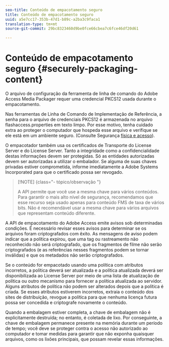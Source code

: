 ```yaml
---
seo-title: Conteúdo de empacotamento seguro
title: Conteúdo de empacotamento seguro
uuid: a5e7cc17-353b-47d1-b89c-a2ba3c9faca1
translation-type: tm+mt
source-git-commit: 29bc8323460d9be0fce66cbea7c6fce46df20d61

---
```



# Conteúdo de empacotamento seguro {#securely-packaging-content}

O arquivo de configuração da ferramenta de linha de comando do Adobe Access Media Packager requer uma credencial PKCS12 usada durante o empacotamento.

Nas ferramentas de Linha de Comando de Implementação de Referência, a senha para o arquivo de credenciais PKCS12 é armazenada no arquivo flashaccess.properties em texto limpo. Por esse motivo, tenha cuidado extra ao proteger o computador que hospeda esse arquivo e verifique se ele está em um ambiente seguro. (Consulte Segurança [física e acesso](../../aaxs-secure-deployment-guidelines/physical-sec-and-access.md)).

O empacotador também usa os certificados de Transporte do License Server e do License Server. Tanto a integridade como a confidencialidade destas informações devem ser protegidas. Só as entidades autorizadas devem ser autorizadas a utilizar o embalador. Se alguma de suas chaves privadas estiver comprometida, informe imediatamente a Adobe Systems Incorporated para que o certificado possa ser revogado.

>[!NOTE] {class=&quot;- tópico/observação &quot;}
>
>A API permite que você use a mesma chave para vários conteúdos. Para garantir o mais alto nível de segurança, recomendamos que esse recurso seja usado apenas para conteúdo FMS de taxa de vários bits. Não é recomendável usar a mesma chave para vários arquivos que representam conteúdo diferente.

A API de empacotamento do Adobe Access emite avisos sob determinadas condições. É necessário revisar esses avisos para determinar se os arquivos foram criptografados com êxito. As mensagens de aviso podem indicar que a política expirou, que uma tag ou rastreamento não reconhecido não será criptografado, que os fragmentos de filme não serão criptografados (e as referências nesses fragmentos podem se tornar inválidas) e que os metadados não serão criptografados.

Se o conteúdo for empacotado usando uma política com atributos incorretos, a política deverá ser atualizada e a política atualizada deverá ser disponibilizada ao License Server por meio de uma lista de atualização de política ou outro mecanismo para fornecer a política atualizada ao servidor. Alguns atributos de política não podem ser alterados depois que a política é criada. Se esses atributos estiverem incorretos, extraia o conteúdo dos sites de distribuição, revogue a política para que nenhuma licença futura possa ser concedida e criptografe novamente o conteúdo.

Quando a embalagem estiver completa, a chave de embalagem não é explicitamente destruída; no entanto, é coletada de lixo. Por conseguinte, a chave de embalagem permanece presente na memória durante um período de tempo; você deve se proteger contra o acesso não autorizado ao computador e tomar medidas para garantir que não exponha quaisquer arquivos, como os lixões principais, que possam revelar essas informações.
